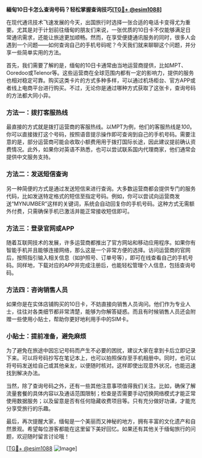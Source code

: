 **緬甸10日卡怎么查询号码？轻松掌握查询技巧[[TG💪+ @esim1088](https://t.me/s/esim1088)]**

在现代通讯技术飞速发展的今天，出国旅行时选择一张合适的电话卡变得尤为重要。尤其是对于计划前往缅甸的朋友们来说，一张优质的10日卡不仅能够满足日常通讯需求，还能让旅途更加顺畅。然而，在享受便捷通讯服务的同时，很多人会遇到一个问题——如何查询自己的手机号码呢？今天我们就来聊聊这个问题，并分享一些简单实用的方法。

首先，我们需要了解的是，缅甸的10日卡通常由当地运营商提供，比如MPT、Ooredoo或Telenor等。这些运营商在全球范围内都有一定的影响力，提供的服务也相对稳定可靠。购买这类卡片的方式多种多样，可以通过机场柜台、官方APP或者线上电商平台进行购买。不过，无论你是通过哪种方式获取了这张卡，查询号码的方法都大同小异。

### 方法一：拨打客服热线

最直接的方式就是拨打运营商的客服热线。以MPT为例，他们的客服热线是*100*。你可以直接拨打这个号码，按照语音提示操作即可查询到自己的手机号码。需要注意的是，部分运营商可能会收取小额费用用于拨打国际长途，因此建议提前确认资费情况。此外，如果你对英语不熟悉，也可以尝试联系国内代理商家，他们通常会提供中文服务支持。

### 方法二：发送短信查询

另一种简便的方式是通过发送短信来进行查询。大多数运营商都会提供专门的服务代码，比如发送特定格式的短信至指定号码。例如，你可以尝试向运营商发送“MYNUMBER”这样的关键词，系统会自动回复你的手机号码。这种方式无需额外付费，只需确保手机已激活并能正常接收短信即可。

### 方法三：登录官网或APP

随着互联网技术的发展，许多运营商都推出了官方网站和移动应用程序。如果你有智能手机并且能够连接网络，那么这是一个非常方便的选择。访问运营商的官网后，按照指引输入相关信息（如护照号、订单号等），即可在线查看自己的手机号码。同样地，下载对应的APP并完成注册后，也能轻松管理个人信息，包括查询号码。

### 方法四：咨询销售人员

如果你是在实体店铺购买的10日卡，不妨直接向销售人员询问。他们作为专业人士，往往对各类细节都非常清楚，能够为你解答疑惑。而且有时候销售人员还会附赠一些使用小贴士，帮助你更好地利用手中的SIM卡。

### 小贴士：提前准备，避免麻烦

为了避免在旅途中因忘记号码而产生不必要的困扰，建议大家在拿到卡后立即记录下来。可以将号码抄写在笔记本上，也可以拍照保存至手机相册中。同时，也可以将号码发送给自己或其他亲友，以便随时核对。这样即使出现意外状况，也能迅速找到解决办法。

当然，除了查询号码之外，还有一些其他注意事项值得我们关注。比如，确保了解流量套餐的具体内容以及通话范围限制；检查是否需要手动切换网络模式才能正常使用数据服务；以及留意是否有任何隐藏收费项目等。只有充分做好功课，才能充分享受旅行的乐趣。

最后，再次提醒大家，缅甸是一个美丽而又神秘的地方，拥有丰富的文化遗产和自然景观。希望每位游客都能在这里留下美好回忆。如果还有其他关于缅甸旅行的问题，欢迎随时留言讨论哦！

[[TG💪+ @esim1088](https://t.me/s/esim1088) ![Image](https://i.postimg.cc/4NQfJmqS/Snipaste-2025-05-13-00-14-12.png)]